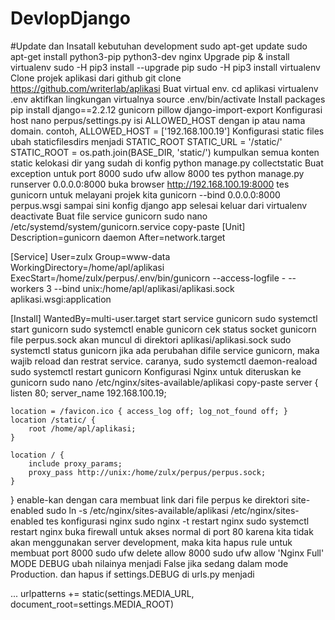 # DevlopDjango
#Update dan Insatall kebutuhan development
sudo apt-get update
sudo apt-get install python3-pip python3-dev nginx
Upgrade pip & install virtualenv
sudo -H pip3 install --upgrade pip
sudo -H pip3 install virtualenv
Clone projek aplikasi dari github
git clone https://github.com/writerlab/aplikasi
Buat virtual env.
cd aplikasi
virtualenv .env
aktifkan lingkungan virtualnya
source .env/bin/activate
Install packages
pip install django==2.2.12 gunicorn pillow django-import-export
Konfigurasi host
nano perpus/settings.py
isi ALLOWED_HOST dengan ip atau nama domain. contoh,
ALLOWED_HOST = ['192.168.100.19']
Konfigurasi static files
ubah staticfilesdirs menjadi STATIC_ROOT
STATIC_URL = '/static/'
STATIC_ROOT = os.path.join(BASE_DIR, 'static/')
kumpulkan semua konten static kelokasi dir yang sudah di konfig
python manage.py collectstatic
Buat exception untuk port 8000
sudo ufw allow 8000
tes
python manage.py runserver 0.0.0.0:8000
buka browser
http://192.168.100.19:8000
tes gunicorn untuk melayani projek kita
gunicorn --bind 0.0.0.0:8000 perpus.wsgi
sampai sini konfig django app selesai
keluar dari virtualenv
deactivate
Buat file service gunicorn
sudo nano /etc/systemd/system/gunicorn.service
copy-paste
[Unit]
Description=gunicorn daemon
After=network.target

[Service]
User=zulx
Group=www-data
WorkingDirectory=/home/apl/aplikasi
ExecStart=/home/zulx/perpus/.env/bin/gunicorn --access-logfile - --workers 3 --bind unix:/home/apl/aplikasi/aplikasi.sock aplikasi.wsgi:application

[Install]
WantedBy=multi-user.target
start service gunicorn
sudo systemctl start gunicorn
sudo systemctl enable gunicorn
cek status socket gunicorn
file perpus.sock akan muncul di direktori aplikasi/aplikasi.sock
sudo systemctl status gunicorn
jika ada perubahan difile service gunicorn,
maka wajib reload dan restrat service. caranya,
sudo systemctl daemon-reaload
sudo systemctl restart gunicorn
Konfigurasi Nginx untuk diteruskan ke gunicorn
sudo nano /etc/nginx/sites-available/aplikasi
copy-paste
server {
    listen 80;
    server_name 192.168.100.19;

    location = /favicon.ico { access_log off; log_not_found off; }
    location /static/ {
        root /home/apl/aplikasi;
    }

    location / {
        include proxy_params;
        proxy_pass http://unix:/home/zulx/perpus/perpus.sock;
    }
}
enable-kan dengan cara membuat link dari file perpus ke direktori site-enabled
sudo ln -s /etc/nginx/sites-available/aplikasi /etc/nginx/sites-enabled
tes konfigurasi nginx
sudo nginx -t
restart nginx
sudo systemctl restart nginx
buka firewall untuk akses normal di port 80
karena kita tidak akan menggunakan server development,
maka kita hapus rule untuk membuat port 8000
sudo ufw delete allow 8000
sudo ufw allow 'Nginx Full'
MODE DEBUG
ubah nilainya menjadi False jika sedang dalam mode Production. dan hapus if settings.DEBUG di urls.py menjadi

...
urlpatterns += static(settings.MEDIA_URL, document_root=settings.MEDIA_ROOT)
